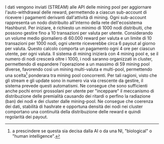 I dati vengono inviati (STREAM) alle API delle mining pool per aggiornare l'auto-withdrawal delle reward, permettendo a ciascun sub-account di ricevere i pagamenti derivanti dall'attività di mining. 
Ogni sub-account rappresenta un nodo distribuito all'interno della rete dell'ecosistema Hashburst. 
Per iniziare, è richiesto un minimo di 1000 nodi distribuiti, che possono gestire fino a 10 transazioni per valuta per utente.
Considerando un volume medio giornaliero di 60.000 reward per valuta e un limite di 10 transazioni per 1000 nodi, ogni utente riceverebbe circa 6 payout al giorno per valuta. 
Questo calcolo comporta un pagamento ogni 4 ore per ciascun utente, per ogni valuta. 
Il sistema di mining inizierà con 4 mining pool e, se il numero di nodi crescerà oltre i 1000, i nodi saranno organizzati in cluster, permettendo di espandere l'operazione a un massimo di 59 mining pool diverse, favorendo così un mining multi-valuta e multi-pool, permettendo una scelta[^x] ponderara tra mining pool concorrenti.
Per tali ragioni, visto che gli stream e gli update sono in numero via via crescente da gestire, il sistema prevede questi automatismi. 
Ne consegue che sono sufficienti anche pochi errori grossolani per utente per "inceppare" il meccanismo di distribuzione delle premialità causando dei ritardi o perfino la radiazione (ban) dei nodi e dei cluster dalle mining-pool.
Ne consegue che coerenza dei dati, stabilità di hashrate e opportuna densità dei nodi nei cluster comportano una continuità della distribuzione delle reward e quindi regolarità dei payout.

[^x]: a prescindere se questa sia decisa dalla AI o da una NI, "biological" o "human intelligence".
